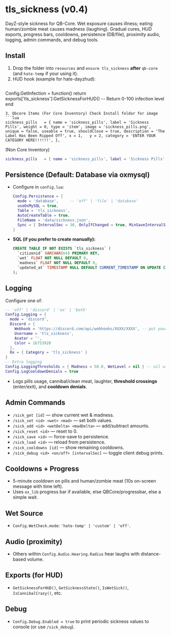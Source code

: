# tls_sickness (v0.4)

DayZ-style sickness for QB-Core. Wet exposure causes illness; eating human/zombie meat causes madness (laughing). Gradual cures, HUD exports, progress bars, cooldowns, persistence (DB/file), proximity audio, logging, admin commands, and debug tools.

## Install
1. Drop the folder into `resources` and `ensure tls_sickness` **after** `qb-core` (and `hate-temp` if your using it).
2. HUD hook (example for hate-dayzhud):
   ```lua
  Config.GetInfection = function()
      return exports['tls_sickness']:GetSicknessForHUD()  -- Return 0-100 infection level
  end
   ```
3. Qbcore Items (For Core Inventory) Check Install foldor for image
  ```lua
  sickness_pills   = { name = 'sickness_pills', label = 'Sickness Pills', weight = 0, type = 'item', image = 'sickness_pills.png', unique = false, useable = true, shouldClose = true, description = 'The Label Has Been Ripped Off', x = 1,   y = 2, category = 'ENTER YOUR CATEGORY HERE!!!!!!', },
  ```
  (Non Core Inventory)
  ```lua
  sickness_pills   = { name = 'sickness_pills', label = 'Sickness Pills', weight = 0, type = 'item', image = 'sickness_pills.png', unique = false, useable = true, shouldClose = true, description = 'The Label Has Been Ripped Off',},
  ```

## Persistence (Default: Database via oxmysql)
- Configure in `config.lua`:
  ```lua
  Config.Persistence = {
    mode = 'database',     -- 'off' | 'file' | 'database'
    useOxMySQL = true,
    Table = 'tls_sickness',
    AutoCreateTable = true,
    FileName = 'data/sickness.json',
    Sync = { IntervalSec = 30, OnlyIfChanged = true, MinSaveIntervalSec = 20 }
  }
  ```
- **SQL (if you prefer to create manually):**
  ```sql
  CREATE TABLE IF NOT EXISTS `tls_sickness` (
    `citizenid` VARCHAR(64) PRIMARY KEY,
    `wet` FLOAT NOT NULL DEFAULT 0,
    `madness` FLOAT NOT NULL DEFAULT 0,
    `updated_at` TIMESTAMP NULL DEFAULT CURRENT_TIMESTAMP ON UPDATE CURRENT_TIMESTAMP
  );
  ```

## Logging
Configure one of:
```lua
-- 'off' | 'discord' | 'ox' | 'both'
Config.Logging = {
  mode = 'discord',
  Discord = {
    Webhook = 'https://discord.com/api/webhooks/XXXX/XXXX', -- put your URL
    Username = 'tls_sickness',
    Avatar = '',
    Color = 16753920
  },
  Ox = { Category = 'tls_sickness' }
}
-- Extra logging
Config.LoggingThresholds = { Madness = 50.0, WetLevel = nil } -- nil uses Wet.SickThreshold
Config.LogCooldownDenials = true
```
- Logs pills usage, cannibal/clean meat, laughter, **threshold crossings** (enter/exit), and **cooldown denials**.

## Admin Commands
- `/sick_get [id]` — show current wet & madness.
- `/sick_set <id> <wet> <mad>` — set both values.
- `/sick_add <id> <wetDelta> <madDelta>` — add/subtract amounts.
- `/sick_reset <id>` — reset to 0.
- `/sick_save <id>` — force-save to persistence.
- `/sick_load <id>` — reload from persistence.
- `/sick_cooldowns [id]` — show remaining cooldowns.
- `/sick_debug <id> <on/off> [intervalSec]` — toggle client debug prints.

## Cooldowns + Progress
- 5-minute cooldown on pills and human/zombie meat (10s on-screen message with time left).
- Uses `ox_lib` progress bar if available, else QBCore/progressbar, else a simple wait.

## Wet Source
- `Config.WetCheck.mode`: `'hate-temp' | 'custom' | 'off'`.

## Audio (proximity)
- Others within `Config.Audio.Hearing.Radius` hear laughs with distance-based volume.

## Exports (for HUD)
- `GetSicknessForHUD()`, `GetSicknessState()`, `IsWetSick()`, `IsCannibalCrazy()`, etc.

## Debug
- `Config.Debug.Enabled = true` to print periodic sickness values to console (or use `/sick_debug`). 
